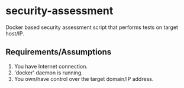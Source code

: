 # security-assessment
Docker based security assessment script that performs tests on target host/IP.

## Requirements/Assumptions
1. You have Internet connection.
2. 'docker' daemon is running.
3. You own/have control over the target domain/IP address. 
